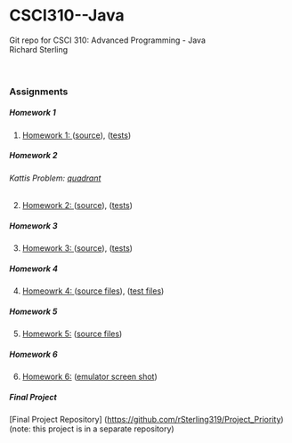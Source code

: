 # CSCI310--Java
Git repo for CSCI 310:  Advanced Programming - Java<br>
Richard Sterling<br>
<br>
<br>

### Assignments
##### Homework 1
1) [Homework 1: ](https://github.com/rSterling319/CSCI310--Java/tree/hw1) ([source](https://github.com/rSterling319/CSCI310--Java/blob/hw1/hw1/src/hw1/Hw1.java)),  ([tests](https://github.com/rSterling319/CSCI310--Java/blob/hw1/hw1/test/hw1/Hw1Test.java))
##### Homework 2
###### Kattis Problem: [quadrant](https://open.kattis.com/problems/quadrant)
2) [Homework 2: ](https://github.com/rSterling319/CSCI310--Java/tree/hw2/hw2) ([source](https://github.com/rSterling319/CSCI310--Java/blob/hw2/hw2/src/hw2/Hw2.java)), ([tests](https://github.com/rSterling319/CSCI310--Java/blob/hw2/hw2/test/hw2/Hw2Test.java))
##### Homework 3
3) [Homework 3: ](https://github.com/rSterling319/CSCI310--Java/tree/hw3/hw3)
([source](https://github.com/rSterling319/CSCI310--Java/tree/hw3/hw3/src/hw3)),
([tests](https://github.com/rSterling319/CSCI310--Java/tree/hw3/hw3/test/hw3))

##### Homework 4
4) [Homeowrk 4: ](https://github.com/rSterling319/CSCI310--Java/tree/hw4)
([source files](https://github.com/rSterling319/CSCI310--Java/tree/hw4/hw4/src/hw4)),
([test files](https://github.com/rSterling319/CSCI310--Java/tree/hw4/hw4/test/hw4))

##### Homework 5
5) [Homework 5:](https://github.com/rSterling319/CSCI310--Java/tree/hw5/)
([source files](https://github.com/rSterling319/CSCI310--Java/tree/hw5/hw5))

##### Homework 6
6) [Homework 6:](https://github.com/rSterling319/CSCI310--Java/tree/hw6/hw6)
([emulator screen shot](https://github.com/rSterling319/CSCI310--Java/blob/hw6/hw6/emGrab.png))


##### Final Project
[Final Project Repository] (https://github.com/rSterling319/Project_Priority)
(note: this project is in a separate repository)
